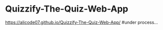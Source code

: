# Quizzify-The-Quiz-Web-App

https://alicode07.github.io/Quizzify-The-Quiz-Web-App/
#under process...
